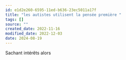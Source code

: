 ```yaml
---
id: e1d2e260-6595-11ed-b636-23ec5011a17f
title: "les autistes utilisent la pensée première "
tags: []
source: ""
created_date: 2022-11-16
modified_date: 2022-12-03
date: 2024-08-19
---
```

Sachant intérêts alors 